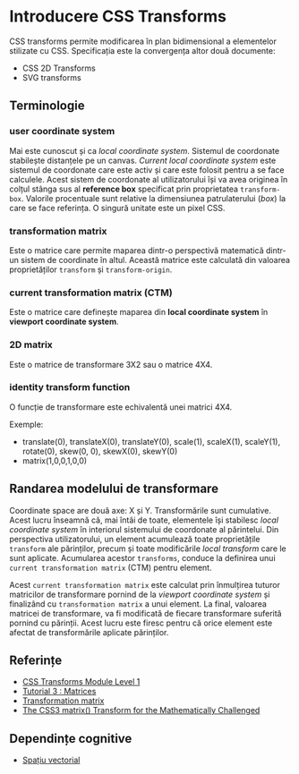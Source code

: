 # Introducere CSS Transforms

CSS transforms permite modificarea în plan bidimensional a elementelor stilizate cu CSS. Specificația este la convergența altor două documente:

- CSS 2D Transforms
- SVG transforms

## Terminologie

### user coordinate system

Mai este cunoscut și ca *local coordinate system*.
Sistemul de coordonate stabilește distanțele pe un canvas. *Current local coordinate system* este sistemul de coordonate care este activ și care este folosit pentru a se face calculele. Acest sistem de coordonate al utilizatorului își va avea originea în colțul stânga sus al **reference box** specificat prin proprietatea `transform-box`. Valorile procentuale sunt relative la dimensiunea patrulaterului (*box*) la care se face referința. O singură unitate este un pixel CSS.

### transformation matrix

Este o matrice care permite maparea dintr-o perspectivă matematică dintr-un sistem de coordinate în altul. Această matrice este calculată din valoarea proprietăților `transform` și `transform-origin`.

### current transformation matrix (CTM)

Este o matrice care definește maparea din **local coordinate system** în  **viewport coordinate system**.

### 2D matrix

Este o matrice de transformare 3X2 sau o matrice 4X4.

### identity transform function

O funcție de transformare este echivalentă unei matrici 4X4. 

Exemple:

- translate(0), translateX(0), translateY(0), scale(1), scaleX(1), scaleY(1), rotate(0), skew(0, 0), skewX(0), skewY(0)
- matrix(1,0,0,1,0,0)

## Randarea modelului de transformare

Coordinate space are două axe: X și Y.
Transformările sunt cumulative. Acest lucru înseamnă că, mai întâi de toate, elementele își stabilesc *local coordinate system* în interiorul sistemului de coordonate al părintelui. Din perspectiva utilizatorului, un element acumulează toate proprietățile `transform` ale părinților, precum și toate modificările *local transform* care le sunt aplicate. Acumularea acestor `transforms`, conduce la definirea unui `current transformation matrix` (CTM) pentru element.

Acest `current transformation matrix` este calculat prin înmulțirea tuturor matricilor de transformare pornind de la *viewport coordinate system* și finalizând cu `transformation matrix` a unui element. La final, valoarea matricei de transformare, va fi modificată de fiecare transformare suferită pornind cu părinții. Acest lucru este firesc pentru că orice element este afectat de transformările aplicate părinților.

## Referințe

- [CSS Transforms Module Level 1](https://drafts.csswg.org/css-transforms/)
- [Tutorial 3 : Matrices](https://www.opengl-tutorial.org/beginners-tutorials/tutorial-3-matrices/)
- [Transformation matrix](https://en.wikipedia.org/wiki/Transformation_matrix)
- [The CSS3 matrix() Transform for the Mathematically Challenged](http://www.useragentman.com/blog/2011/01/07/css3-matrix-transform-for-the-mathematically-challenged/)

## Dependințe cognitive

- [Spațiu vectorial](https://ro.wikipedia.org/wiki/Spa%C8%9Biu_vectorial)